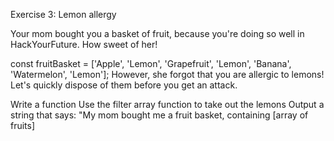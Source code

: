 Exercise 3: Lemon allergy

Your mom bought you a basket of fruit, because you're doing so well in HackYourFuture. How sweet of her!

const fruitBasket = ['Apple', 'Lemon', 'Grapefruit', 'Lemon', 'Banana', 'Watermelon', 'Lemon'];
However, she forgot that you are allergic to lemons! Let's quickly dispose of them before you get an attack.

Write a function
Use the filter array function to take out the lemons
Output a string that says: "My mom bought me a fruit basket, containing [array of fruits] 